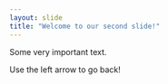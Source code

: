 ```yaml
---
layout: slide
title: "Welcome to our second slide!"
---
```

Some very important text.

Use the left arrow to go back!

